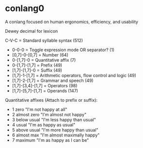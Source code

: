 # conlang0
A conlang focused on human ergonomics, efficiency, and usability

Dewey decimal for lexicon

C-V-C = Standard syllable syntax	(512)

- 0-0-0 = Toggle expression mode OR separator? (1)
- [0,7]-0-[0,7] = Number	(64)
- 0-[1,7]-0 = Quantitative affix (7)
- 0-[1,7]-[1,7] = Prefix	(49)
- [1,7]-[1,7]-0 = Suffix	(49)
- [1,7]-1-[1,7] = Arithmetic operators, flow control and logic (49)
- [1,7]-2-[1,7] = Grammar and speech (49)
- [1,7]-[3,4]-[1,7] = Operators (98)
- [1,7]-[5,7]-[1,7] = Operands (147)


Quantitative affixes (Attach to prefix or suffix):

- 1	zero		"I'm not happy at all"
- 2	almost zero	"I'm almost not happy"
- 3	below usual	"I'm less happy than usual"
- 4	usual		"I'm as happy as usual"
- 5	above usual	"I'm more happy than usual"
- 6	almost max	"I'm almost maximally happy"
- 7	maximum		"I'm as happy as I can be"